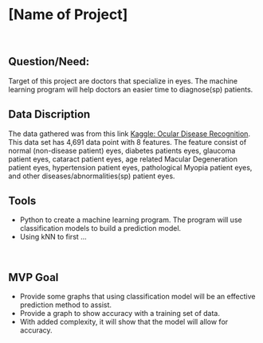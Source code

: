# [Name of Project]
<br>

##  Question/Need:
Target of this project are doctors that specialize in eyes. The machine learning program will help doctors an easier time to diagnose(sp) patients. 
<br>

##  Data Discription
The data gathered was from this link [Kaggle: Ocular Disease Recognition](https://www.kaggle.com/andrewmvd/ocular-disease-recognition-odir5k). 
This data set has 4,691 data point with 8 features. The feature consist of normal (non-disease patient) eyes, diabetes patients eyes, glaucoma patient eyes, cataract patient eyes, age related Macular Degeneration patient eyes, hypertension patient eyes, pathological Myopia patient eyes, and other diseases/abnormalities(sp) patient eyes. 
<br>

##  Tools
- Python to create a machine learning program. The program will use classification models to build a prediction model.
- Using kNN to first ... 
<br>

##  MVP Goal
- Provide some graphs that using classification model will be an effective prediction method to assist. 
- Provide a graph to show accuracy with a training set of data.
- With added complexity, it will show that the model will allow for accuracy.
